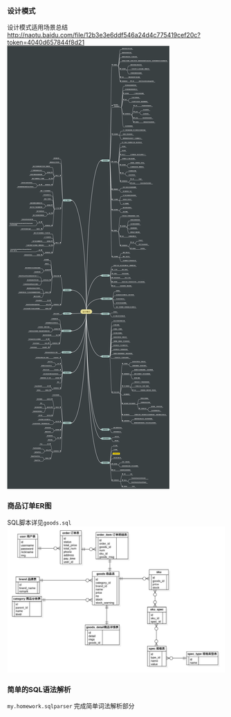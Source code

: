 ### 设计模式
设计模式适用场景总结
http://naotu.baidu.com/file/12b3e3e6ddf546a24d4c775419cef20c?token=4040d657844f8d21
![avatar](GoF.png)


### 商品订单ER图
SQL脚本详见`goods.sql`
![avatar](er.jpg)


### 简单的SQL语法解析
`my.homework.sqlparser`
完成简单词法解析部分